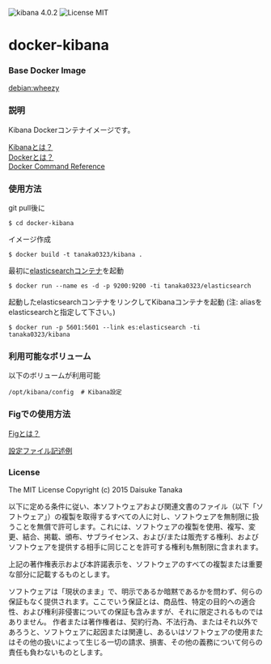 ![kibana 4.0.2](https://img.shields.io/badge/kibana-4.0.2-brightgreen.svg) ![License MIT](https://img.shields.io/badge/license-MIT-blue.svg)

# docker-kibana

### Base Docker Image

[debian:wheezy](https://registry.hub.docker.com/_/debian/)

### 説明

Kibana Dockerコンテナイメージです。

[Kibanaとは？](https://www.elastic.co/products/kibana)  
[Dockerとは？](https://docs.docker.com/)  
[Docker Command Reference](https://docs.docker.com/reference/commandline/cli/)

### 使用方法

git pull後に

    $ cd docker-kibana

イメージ作成

    $ docker build -t tanaka0323/kibana .

最初に[elasticsearchコンテナ](https://bitbucket.org/tanaka0323/docker-elasticsearch)を起動

    $ docker run --name es -d -p 9200:9200 -ti tanaka0323/elasticsearch

起動したelasticsearchコンテナをリンクしてKibanaコンテナを起動
(注: aliasをelasticsearchと指定して下さい。)  

    $ docker run -p 5601:5601 --link es:elasticsearch -ti tanaka0323/kibana

### 利用可能なボリューム

以下のボリュームが利用可能

    /opt/kibana/config  # Kibana設定

### Figでの使用方法

[Figとは？](http://www.fig.sh/ "Fidとは？")  

[設定ファイル記述例](https://bitbucket.org/tanaka0323/fig-examples "設定ファイル記述例")

### License

The MIT License
Copyright (c) 2015 Daisuke Tanaka

以下に定める条件に従い、本ソフトウェアおよび関連文書のファイル（以下「ソフトウェア」）の複製を取得するすべての人に対し、ソフトウェアを無制限に扱うことを無償で許可します。これには、ソフトウェアの複製を使用、複写、変更、結合、掲載、頒布、サブライセンス、および/または販売する権利、およびソフトウェアを提供する相手に同じことを許可する権利も無制限に含まれます。

上記の著作権表示および本許諾表示を、ソフトウェアのすべての複製または重要な部分に記載するものとします。

ソフトウェアは「現状のまま」で、明示であるか暗黙であるかを問わず、何らの保証もなく提供されます。ここでいう保証とは、商品性、特定の目的への適合性、および権利非侵害についての保証も含みますが、それに限定されるものではありません。 作者または著作権者は、契約行為、不法行為、またはそれ以外であろうと、ソフトウェアに起因または関連し、あるいはソフトウェアの使用またはその他の扱いによって生じる一切の請求、損害、その他の義務について何らの責任も負わないものとします。
